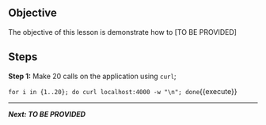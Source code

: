 ## Objective
The objective of this lesson is demonstrate how to [TO BE PROVIDED]

## Steps

**Step 1:** Make 20 calls on the application using `curl`;

`for i in {1..20}; do curl localhost:4000 -w "\n"; done`{{execute}}

---

***Next: TO BE PROVIDED***